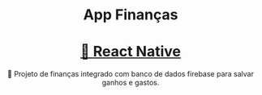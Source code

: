 <h1 align="center">App Finanças</h1>

## 

<h1 align="center">
    <a href="https://reactnative.dev/">🔗 React Native</a>
</h1>
<p align="center">🚀 Projeto de finanças integrado com banco de dados firebase para salvar ganhos e gastos.</p>
